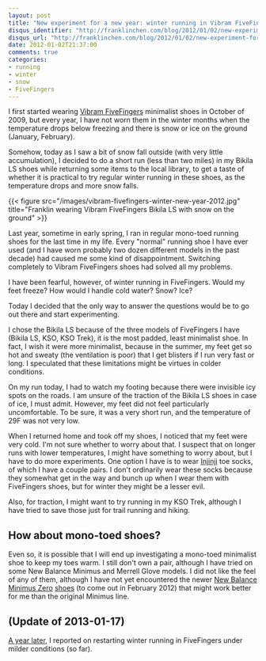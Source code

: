 ```yaml
---
layout: post
title: "New experiment for a new year: winter running in Vibram FiveFingers shoes"
disqus_identifier: "http://franklinchen.com/blog/2012/01/02/new-experiment-for-a-new-year-winter-running-in-vibram-fivefingers-shoes/"
disqus_url: "http://franklinchen.com/blog/2012/01/02/new-experiment-for-a-new-year-winter-running-in-vibram-fivefingers-shoes/"
date: 2012-01-02T21:37:00
comments: true
categories:
- running
- winter
- snow
- FiveFingers
---
```

I first started wearing [Vibram FiveFingers](/blog/categories/fivefingers/) minimalist shoes in October of 2009, but every year, I have not worn them in the winter months when the temperature drops below freezing and there is snow or ice on the ground (January, February).

Somehow, today as I saw a bit of snow fall outside (with very little accumulation), I decided to do a short run (less than two miles) in my Bikila LS shoes while returning some items to the local library, to get a taste of whether it is practical to try regular winter running in these shoes, as the temperature drops and more snow falls.

{{< figure src="/images/vibram-fivefingers-winter-new-year-2012.jpg" title="Franklin wearing Vibram FiveFingers Bikila LS with snow on the ground" >}}

Last year, sometime in early spring, I ran in regular mono-toed running shoes for the last time in my life. Every "normal" running shoe I have ever used (and I have worn probably two dozen different models in the past decade) had caused me some kind of disappointment. Switching completely to Vibram FiveFingers shoes had solved all my problems.

I have been fearful, however, of winter running in FiveFingers. Would my feet freeze? How would I handle cold water? Snow? Ice?

Today I decided that the only way to answer the questions would be to go out there and start experimenting.

I chose the Bikila LS because of the three models of FiveFingers I have (Bikila LS, KSO, KSO Trek), it is the most padded, least minimalist shoe. In fact, I wish it were more minimalist, because in the summer, my feet get so hot and sweaty (the ventilation is poor) that I get blisters if I run very fast or long. I speculated that these limitations might be virtues in colder conditions.

On my run today, I had to watch my footing because there were invisible icy spots on the roads. I am unsure of the traction of the Bikila LS shoes in case of ice, I must admit. However, my feet did not feel particularly uncomfortable. To be sure, it was a very short run, and the temperature of 29F was not very low.

When I returned home and took off my shoes, I noticed that my feet were very cold. I'm not sure whether to worry about that. I suspect that on longer runs with lower temperatures, I might have something to worry about, but I have to do more experiments. One option I have is to wear [Injinji](http://www.injinji.com/) toe socks, of which I have a couple pairs. I don't ordinarily wear these socks because they somewhat get in the way and bunch up when I wear them with FiveFingers shoes, but for winter they might be a lesser evil.

Also, for traction, I might want to try running in my KSO Trek, although I have tried to save those just for trail running and hiking.

## How about mono-toed shoes?

Even so, it is possible that I will end up investigating a mono-toed minimalist shoe to keep my toes warm. I still don't own a pair, although I have tried on some New Balance Minimus and Merrell Glove models. I did not like the feel of any of them, although I have not yet encountered the newer [New Balance Minimus Zero](http://barefootrunninguniversity.com/2011/12/06/new-balance-minimus-zero-road-review/) [shoes](http://www.irunfar.com/2011/12/new-balance-minimus-trail-zero-and-road-zero-review.html) (to come out in February 2012) that might work better for me than the original Minimus line.

## (Update of 2013-01-17)

[A year later](/blog/2013/01/17/winter-running-in-vibram-fivefingers-shoes-revisited/), I reported on restarting winter running in FiveFingers under milder conditions (so far).
